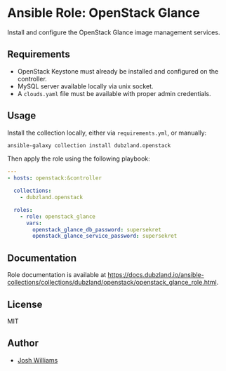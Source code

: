 # Ansible Role: OpenStack Glance

Install and configure the OpenStack Glance image management services.

## Requirements

- OpenStack Keystone must already be installed and configured on the
  controller.
- MySQL server available locally via unix socket.
- A `clouds.yaml` file must be available with proper admin credentials.

## Usage

Install the collection locally, either via `requirements.yml`, or manually:

```bash
ansible-galaxy collection install dubzland.openstack
```

Then apply the role using the following playbook:

```yaml
---
- hosts: openstack:&controller

  collections:
    - dubzland.openstack

  roles:
    - role: openstack_glance
      vars:
        openstack_glance_db_password: supersekret
        openstack_glance_service_password: supersekret
```

## Documentation

Role documentation is available at <https://docs.dubzland.io/ansible-collections/collections/dubzland/openstack/openstack_glance_role.html>.

## License

MIT

## Author

- [Josh Williams](https://dubzland.com)
